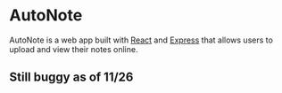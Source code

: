 # AutoNote
AutoNote is a web app built with [React](https://react.dev/) and [Express](https://expressjs.com/) that allows users to upload and view their notes online.

## Still buggy as of 11/26